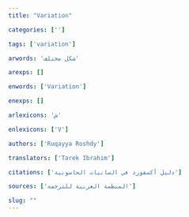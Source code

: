 ```yaml
---
title: "Variation"

categories: ['']

tags: ['variation']

arwords: 'شكل مختلف'

arexps: []

enwords: ['Variation']

enexps: []

arlexicons: 'ش'

enlexicons: ['V']

authors: ['Ruqayya Roshdy']

translators: ['Tarek Ibrahim']

citations: ['دليل أكسفورد في السانيات الحاسوبية']

sources: ['المنظمة العربية للترجمة']

slug: ""
---
```

